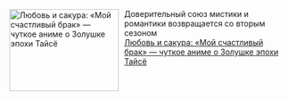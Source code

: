 <!--2025-01-07 10:31:31-->
<div class="yb">
  <div class="rss smaller1 kino_kino"><a href="https://www.kino-teatr.ru/kino/art/serial/7051/" title="Любовь и сакура: «Мой счастливый брак» — чуткое аниме о Золушке эпохи Тайсё"><img src="https://www.kino-teatr.ru/art/1/5/7051/poster.jpg" width="196" height="147" align="left" hspace="5" style="margin: 0px 10px 0px 5px" alt="Любовь и сакура: «Мой счастливый брак» — чуткое аниме о Золушке эпохи Тайсё"/></a>Доверительный союз мистики и романтики возвращается со вторым сезоном <br><a class="light" href="https://www.kino-teatr.ru/kino/art/serial/7051/">Любовь и сакура: «Мой счастливый брак» — чуткое аниме о Золушке эпохи Тайсё</a></div>
</div>
